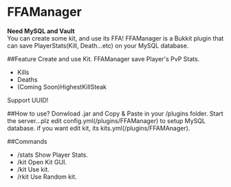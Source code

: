 FFAManager
==========
**Need MySQL and Vault**  
You can create some kit, and use its FFA!
FFAManager is a Bukkit plugin that can save PlayerStats(Kill, Death...etc) on your MySQL database.

##Feature
 Create and use Kit.
 FFAManager save Player's PvP Stats.
 - Kills
 - Deaths
 - (Coming Soon)HighestKillSteak  
 
 Support UUID!

##How to use?
 Donwload .jar and Copy & Paste in your /plugins folder.
 Start the server...plz edit config.yml(/plugins/FFAManager) to setup MySQL database.
 if you want edit kit, its kits.yml(/plugins/FFAMAnager).

##Commands
 - /stats
 	Show Player Stats.
 - /kit
 	Open Kit GUI.
 - /kit <kitname>
 	Use <kitname> kit.
 - /rkit
 	Use Random kit.

